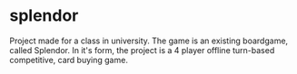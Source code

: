# splendor
Project made for a class in university.
The game is an existing boardgame, called Splendor.
In it's form, the project is a 4 player offline turn-based competitive, card buying game.
